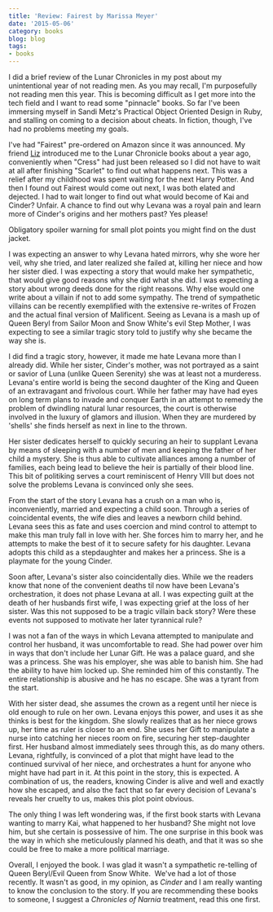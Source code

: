 ```yaml
---
title: 'Review: Fairest by Marissa Meyer'
date: '2015-05-06'
category: books
blog: blog
tags:
- books
---
```


I did a brief review of the Lunar Chronicles in my post about my unintentional year of not reading men. As you may recall, I'm purposefully not reading men this year. This is becoming difficult as I get more into the tech field and I want to read some "pinnacle" books. So far I've been immersing myself in Sandi Metz's Practical Object Oriented Design in Ruby, and stalling on coming to a decision about cheats. In fiction, though, I've had no problems meeting my goals.

I've had "Fairest" pre-ordered on Amazon since it was announced. My friend <a title="Pairing Wine and Candy" href="http://www.uncorkedunwrapped.com" target="_blank">Liz</a> introduced me to the Lunar Chronicle books about a year ago, conveniently when "Cress" had just been released so I did not have to wait at all after finishing "Scarlet" to find out what happens next. This was a relief after my childhood was spent waiting for the next Harry Potter. And then I found out Fairest would come out next, I was both elated and dejected. I had to wait longer to find out what would become of Kai and Cinder? Unfair. A chance to find out why Levana was a royal pain and learn more of Cinder's origins and her mothers past? Yes please!

<!--more-->

Obligatory spoiler warning for small plot points you might find on the dust jacket.

I was expecting an answer to why Levana hated mirrors, why she wore her veil, why she tried, and later realized she failed at, killing her niece and how her sister died. I was expecting a story that would make her sympathetic, that would give good reasons why she did what she did. I was expecting a story about wrong deeds done for the right reasons. Why else would one write about a villain if not to add some sympathy. The trend of sympathetic villains can be recently exemplified with the extensive re-writes of Frozen and the actual final version of Malificent. Seeing as Levana is a mash up of Queen Beryl from Sailor Moon and Snow White's evil Step Mother, I was expecting to see a similar tragic story told to justify why she became the way she is.

I did find a tragic story, however, it made me hate Levana more than I already did. While her sister, Cinder's mother, was not portrayed as a saint or savior of Luna (unlike Queen Serenity) she was at least not a murderess. Levana's entire world is being the second daughter of the King and Queen of an extravagant and frivolous court. While her father may have had eyes on long term plans to invade and conquer Earth in an attempt to remedy the problem of dwindling natural lunar resources, the court is otherwise involved in the luxury of glamors and illusion. When they are murdered by 'shells' she finds herself as next in line to the thrown.

Her sister dedicates herself to quickly securing an heir to supplant Levana by means of sleeping with a number of men and keeping the father of her child a mystery. She is thus able to cultivate alliances among a number of families, each being lead to believe the heir is partially of their blood line. This bit of politiking serves a court reminiscent of Henry VIII but does not solve the problems Levana is convinced only she sees.

From the start of the story Levana has a crush on a man who is, inconveniently, married and expecting a child soon. Through a series of coincidental events, the wife dies and leaves a newborn child behind. Levana sees this as fate and uses coercion and mind control to attempt to make this man truly fall in love with her. She forces him to marry her, and he attempts to make the best of it to secure safety for his daughter. Levana adopts this child as a stepdaughter and makes her a princess. She is a playmate for the young Cinder.

Soon after, Levana's sister also coincidentally dies. While we the readers know that none of the convenient deaths til now have been Levana's orchestration, it does not phase Levana at all. I was expecting guilt at the death of her husbands first wife, I was expecting grief at the loss of her sister. Was this not supposed to be a tragic villain back story? Were these events not supposed to motivate her later tyrannical rule?

I was not a fan of the ways in which Levana attempted to manipulate and control her husband, it was uncomfortable to read. She had power over him in ways that don't include her Lunar Gift. He was a palace guard, and she was a princess. She was his employer, she was able to banish him. She had the ability to have him locked up. She reminded him of this constantly. The entire relationship is abusive and he has no escape. She was a tyrant from the start.

With her sister dead, she assumes the crown as a regent until her niece is old enough to rule on her own. Levana enjoys this power, and uses it as she thinks is best for the kingdom. She slowly realizes that as her niece grows up, her time as ruler is closer to an end. She uses her Gift to manipulate a nurse into catching her nieces room on fire, securing her step-daughter first. Her husband almost immediately sees through this, as do many others. Levana, rightfully, is convinced of a plot that might have lead to the continued survival of her niece, and orchestrates a hunt for anyone who might have had part in it. At this point in the story, this is expected. A combination of us, the readers, knowing Cinder is alive and well and exactly how she escaped, and also the fact that so far every decision of Levana's reveals her cruelty to us, makes this plot point obvious.

The only thing I was left wondering was, if the first book starts with Levana wanting to marry Kai, what happened to her husband? She might not love him, but she certain is possessive of him. The one surprise in this book was the way in which she meticulously planned his death, and that it was so she could be free to make a more political marriage.

Overall, I enjoyed the book. I was glad it wasn't a sympathetic re-telling of Queen Beryl/Evil Queen from Snow White.  We've had a lot of those recently. It wasn't as good, in my opinion, as <em>Cinder</em> and I am really wanting to know the conclusion to the story. If you are recommending these books to someone, I suggest a <em>Chronicles of Narnia</em> treatment, read this one first.

&nbsp;

&nbsp;
